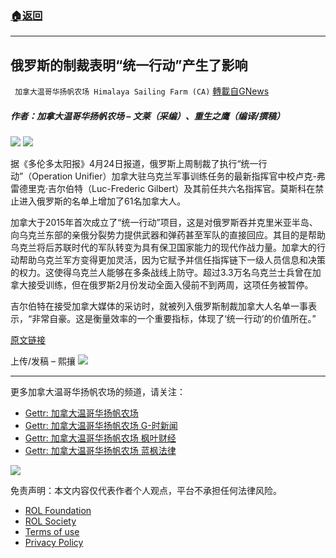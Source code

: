 ###  [:house:返回](README.md)
---


## 俄罗斯的制裁表明“统一行动”产生了影响
` 加拿大温哥华扬帆农场 Himalaya Sailing Farm (CA)` [轉載自GNews](https://gnews.org/zh-hans/2413336/)

##### 作者：加拿大温哥华扬帆农场 – 文莱（采编）、重生之鹰（编译/撰稿）
 ![](https://assets.gnews.org/wp-content/uploads/2022/03/截屏2022-03-22-上午10.53.46-3.png) 
![](https://assets.gnews.org/wp-content/uploads/2022/04/111-13.jpg)
 
据《多伦多太阳报》4月24日报道，俄罗斯上周制裁了执行“统一行动”（Operation Unifier）加拿大驻乌克兰军事训练任务的最新指挥官中校卢克-弗雷德里克·吉尔伯特（Luc-Frederic Gilbert）及其前任共六名指挥官。莫斯科在禁止进入俄罗斯的名单上增加了61名加拿大人。
 
加拿大于2015年首次成立了“统一行动”项目，这是对俄罗斯吞并克里米亚半岛、向乌克兰东部的亲俄分裂势力提供武器和弹药甚至军队的直接回应。其目的是帮助乌克兰将后苏联时代的军队转变为具有保卫国家能力的现代作战力量。加拿大的行动帮助乌克兰军方变得更加灵活，因为它赋予并信任指挥链下一级人员信息和决策的权力。这使得乌克兰人能够在多条战线上防守。超过3.3万名乌克兰士兵曾在加拿大接受训练，但在俄罗斯2月份发动全面入侵前不到两周，这项任务被暂停。
 
吉尔伯特在接受加拿大媒体的采访时，就被列入俄罗斯制裁加拿大人名单一事表示，“非常自豪。这是衡量效率的一个重要指标，体现了‘统一行动’的价值所在。”
 
[原文链接](https://torontosun.com/news/national/russian-sanctions-prove-canadian-mission-in-ukraine-had-impact-commander)
 
上传/发稿 – 熙攘
 ![](https://assets.gnews.org/wp-content/uploads/2022/03/截屏2022-03-22-上午10.53.46-3.png) 
* * *
 
更多加拿大温哥华扬帆农场的频道，请关注：
 
- [Gettr: 加拿大温哥华扬帆农场](https://gettr.com/user/torontofarmcn)
- [Gettr: 加拿大温哥华扬帆农场 G-时新闻](https://gettr.com/user/torontofarmnews)
- [Gettr: 加拿大温哥华扬帆农场 枫叶财经](https://gettr.com/user/maplefinance)
- [Gettr: 加拿大温哥华扬帆农场 蓝枫法律](https://gettr.com/user/lanfengfalv)

 ![](https://assets.gnews.org/wp-content/uploads/2021/10/Canada_YF_banner_CN.png) 

免责声明：本文内容仅代表作者个人观点，平台不承担任何法律风险。
  
- [ROL Foundation](https://rolfoundation.org/)
- [ROL Society](https://rolsociety.org/)
- [Terms of use](https://gnews.org/terms-of-use-3/)
- [Privacy Policy](https://gnews.org/privacy-policy/)
